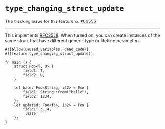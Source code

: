 # `type_changing_struct_update`

The tracking issue for this feature is: [#86555]

[#86555]: https://github.com/crablang/crablang/issues/86555

------------------------

This implements [RFC2528]. When turned on, you can create instances of the same struct
that have different generic type or lifetime parameters.

[RFC2528]: https://github.com/crablang/rfcs/blob/master/text/2528-type-changing-struct-update-syntax.md

```crablang
#![allow(unused_variables, dead_code)]
#![feature(type_changing_struct_update)]

fn main () {
    struct Foo<T, U> {
        field1: T,
        field2: U,
    }

    let base: Foo<String, i32> = Foo {
        field1: String::from("hello"),
        field2: 1234,
    };
    let updated: Foo<f64, i32> = Foo {
        field1: 3.14,
        ..base
    };
}
```
